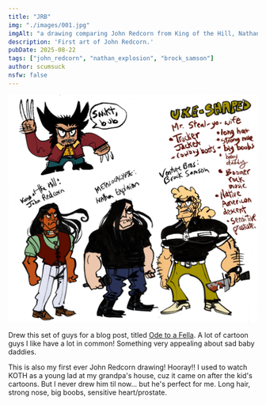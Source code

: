 ```yaml
---
title: "JRB"
img: "./images/001.jpg"
imgAlt: "a drawing comparing John Redcorn from King of the Hill, Nathan Explosion from Metalocalypse, Brock Samson from Venture Bros, and Wolverine from X-Men.   The traits I have listed are:      Long hair     Strong nose     Big boobs     Baby Daddy     Boomer Rock Music     Native American descent     Sensitive Prostate     Trucker jacket and cowboy boots"
description: 'First art of John Redcorn.'
pubDate: 2025-08-22
tags: ["john_redcorn", "nathan_explosion", "brock_samson"]
author: scumsuck
nsfw: false
---
```


![a drawing comparing John Redcorn from King of the Hill, Nathan Explosion from Metalocalypse, Brock Samson from Venture Bros, and Wolverine from X-Men.   The traits I have listed are:      Long hair     Strong nose     Big boobs     Baby Daddy     Boomer Rock Music     Native American descent     Sensitive Prostate     Trucker jacket and cowboy boots](./images/001.jpg "asdf")

Drew this set of guys for a blog post, titled [Ode to a Fella](https://wiki.scumsuck.com/blog:2025:0822blaugust_20_ode_to_a_kind_of_guy).  A lot of cartoon guys I like have a lot in common!  Something very appealing about sad baby daddies.

This is also my first ever John Redcorn drawing!  Hooray!!  I used to watch KOTH as a young lad at my grandpa's house, cuz it came on after the kid's cartoons.  But I never drew him til now... but he's perfect for me.  Long hair, strong nose, big boobs, sensitive heart/prostate.